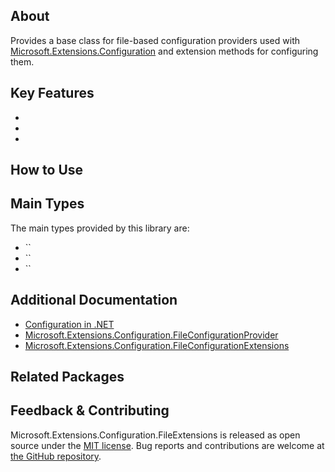 ## About

<!-- A description of the package and where one can find more documentation -->

Provides a base class for file-based configuration providers used with [Microsoft.Extensions.Configuration](https://www.nuget.org/packages/Microsoft.Extensions.Configuration/) and extension methods for configuring them.

## Key Features

<!-- The key features of this package -->

*
*
*

## How to Use

<!-- A compelling example on how to use this package with code, as well as any specific guidelines for when to use the package -->

## Main Types

<!-- The main types provided in this library -->

The main types provided by this library are:

* ``
* ``
* ``

## Additional Documentation

<!-- Links to further documentation -->

* [Configuration in .NET](https://learn.microsoft.com/dotnet/core/extensions/configuration)
* [Microsoft.Extensions.Configuration.FileConfigurationProvider](https://learn.microsoft.com/dotnet/api/microsoft.extensions.configuration.fileconfigurationprovider)
* [Microsoft.Extensions.Configuration.FileConfigurationExtensions](https://learn.microsoft.com/dotnet/api/microsoft.extensions.configuration.fileconfigurationextensions)

## Related Packages

<!-- The related packages associated with this package -->

## Feedback & Contributing

<!-- How to provide feedback on this package and contribute to it -->

Microsoft.Extensions.Configuration.FileExtensions is released as open source under the [MIT license](https://licenses.nuget.org/MIT). Bug reports and contributions are welcome at [the GitHub repository](https://github.com/dotnet/runtime).